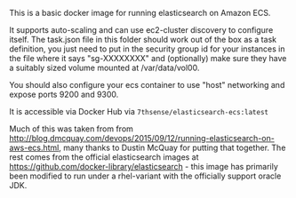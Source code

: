 This is a basic docker image for running elasticsearch on Amazon ECS. 

It supports auto-scaling and can use ec2-cluster discovery to configure itself. The task.json file
in this folder should work out of the box as a task definition, you just need to put in the 
security group id for your instances in the file where it says "sg-XXXXXXXX"
and (optionally) make sure they have a suitably sized volume
mounted at /var/data/vol00.

You should also configure your ecs container to use "host" networking and expose ports 9200 and 9300.

It is accessible via Docker Hub via `7thsense/elasticsearch-ecs:latest`

Much of this was taken from from 
http://blog.dmcquay.com/devops/2015/09/12/running-elasticsearch-on-aws-ecs.html,
many thanks to Dustin McQuay for putting that together. The rest comes from the 
official elasticsearch images at https://github.com/docker-library/elasticsearch -
this image has primarily been modified to run under a rhel-variant with the officially
support oracle JDK.
